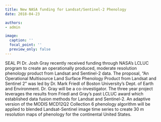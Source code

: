 ```yaml
---
title: New NASA funding for Landsat/Sentinel-2 Phenology
date: 2018-04-23

authors:
- admin

image:
  caption: ''
  focal_point: ''
  preview_only: false
---
```


SEAL PI Dr. Josh Gray recently received funding through NASA’s LCLUC program to create an operationally produced, moderate resolution phenology product from Landsat and Sentinel-2 data. The proposal, “An Operational Multisource Land Surface Phenology Product from Landsat and Sentinel 2” was led by Dr. Mark Friedl of Boston University’s Dept. of Earth and Environment. Dr. Gray will be a co-investigator. The three year project leverages the results from Friedl and Gray’s past LCLUC award which established data fusion methods for Landsat and Sentinel-2. An adaptive version of the MODIS MCD12Q2 Collection 6 phenology algorithm will be applied to blended Landsat-Sentinel image time series to create 30 m resolution maps of phenology for the continental United States.
